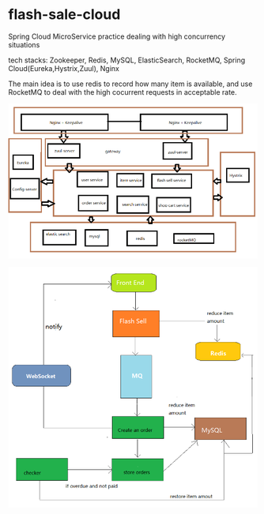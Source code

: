 # flash-sale-cloud

Spring Cloud MicroService practice dealing with high concurrency situations

tech stacks:
Zookeeper, Redis, MySQL, ElasticSearch, RocketMQ, Spring Cloud(Eureka,Hystrix,Zuul), Nginx

The main idea is to use redis to record how many item is available, and use RocketMQ to deal with the high cocurrent
requests in acceptable rate.

![](https://raw.githubusercontent.com/Quakiq/tinyimages/main/img202207101216075.png)

![](https://raw.githubusercontent.com/Quakiq/tinyimages/main/img202207101233699.png)
